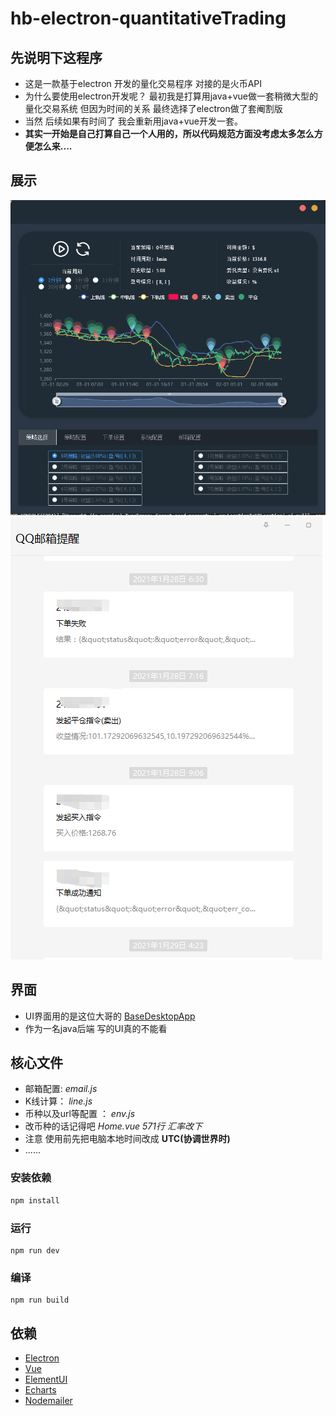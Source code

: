# hb-electron-quantitativeTrading
## 先说明下这程序
- 这是一款基于electron 开发的量化交易程序 对接的是火币API
- 为什么要使用electron开发呢？ 最初我是打算用java+vue做一套稍微大型的量化交易系统 但因为时间的关系 最终选择了electron做了套阉割版
- 当然 后续如果有时间了 我会重新用java+vue开发一套。
- **其实一开始是自己打算自己一个人用的，所以代码规范方面没考虑太多怎么方便怎么来....**

## 展示
![界面](https://raw.githubusercontent.com/myisx/hb-electron-quantitativeTrading/main/static/jiemian.png)
![邮件](https://raw.githubusercontent.com/myisx/hb-electron-quantitativeTrading/main/static/youxiang.png)

## 界面
- UI界面用的是这位大哥的 [BaseDesktopApp](https://github.com/williamfzc/BaseDesktopApp)
- 作为一名java后端 写的UI真的不能看

## 核心文件
- 邮箱配置: *email.js*
- K线计算： *line.js*
- 币种以及url等配置 ： *env.js*
- 改币种的话记得吧  *Home.vue 571行 汇率改下*  
- 注意 使用前先把电脑本地时间改成 **UTC(协调世界时)** 
- ......
### 安装依赖

``` bash
npm install
```

### 运行
```
npm run dev
```

### 编译
```
npm run build
```

## 依赖

- [Electron](https://electronjs.org)
- [Vue](https://cn.vuejs.org)
- [ElementUI](http://element.eleme.io/#/zh-CN)
- [Echarts](https://echarts.apache.org/zh/api.html#echarts)
- [Nodemailer](https://github.com/nodemailer/nodemailer-wellknown)
